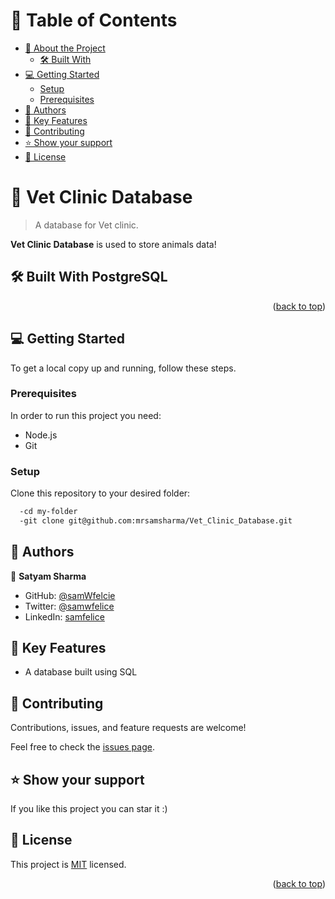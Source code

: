 # 📗 Table of Contents

- [📖 About the Project](#about-project)
  - [🛠 Built With](#built-with)
- [💻 Getting Started](#getting-started)
  - [Setup](#setup)
  - [Prerequisites](#prerequisites)
- [👥 Authors](#authors)
- [🔭 Key Features](#key-features)
- [🤝 Contributing](#contributing)
- [⭐️ Show your support](#support)
- [📝 License](#license)

<!-- PROJECT DESCRIPTION -->

# 📖 Vet Clinic Database
 <a name="about-project"></a>

> A database for Vet clinic.

**Vet Clinic Database** is used to store animals data!

## 🛠 Built With <a name="built-with">PostgreSQL</a>

<p align="right">(<a href="#readme-top">back to top</a>)</p>


## 💻 Getting Started <a name="getting-started"></a>

To get a local copy up and running, follow these steps.

### Prerequisites

In order to run this project you need:

- Node.js
- Git

### Setup

Clone this repository to your desired folder:

```sh
  -cd my-folder
  -git clone git@github.com:mrsamsharma/Vet_Clinic_Database.git
```

<!-- AUTHORS -->

## 👥 Authors <a name="authors"></a>

👤 **Satyam Sharma**

- GitHub: [@samWfelcie](https://github.com/mrsamsharma)
- Twitter: [@samwfelice](https://twitter.com/samwfelice)
- LinkedIn: [samfelice](https://www.linkedin.com/in/samfelice)

<!-- Key FEATURES -->

## 🔭 Key Features <a name="key-features"></a>

- A database built using SQL

<!-- CONTRIBUTING -->

## 🤝 Contributing <a name="contributing"></a>

Contributions, issues, and feature requests are welcome!

Feel free to check the [issues page](../../issues/).

<!-- SUPPORT -->

## ⭐️ Show your support <a name="support"></a>

If you like this project you can star it :)

<!-- LICENSE -->

## 📝 License <a name="license"></a>

This project is [MIT](./LICENSE) licensed.


<p align="right">(<a href="#readme-top">back to top</a>)</p>